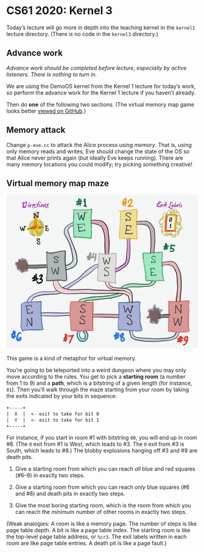 CS61 2020: Kernel 3
===================

Today’s lecture will go more in depth into the teaching kernel in the
`kernel1` lecture directory. (There is no code in the `kernel3` directory.)

Advance work
------------

*Advance work should be completed before lecture, especially by active
listeners. There is nothing to turn in.*

We are using the DemoOS kernel from the Kernel 1 lecture for today’s work, so
perform the advance work for the Kernel 1 lecture if you haven’t already.

Then do **one** of the following two sections. (The virtual memory map game
looks better [viewed on GitHub](https://github.com/cs61/cs61-lectures/blob/main/kernel3/README.md).)

Memory attack
-------------

Change `p-eve.cc` to attack the Alice process *using memory*. That is, using
only memory reads and writes, Eve should change the state of the OS so that
Alice never prints again (but ideally Eve keeps running). There are many
memory locations you could modify; try picking something creative!

Virtual memory map maze
-----------------------

![Virtual memory map maze](virtualmapgame.jpg)

This game is a kind of metaphor for virtual memory.

You’re going to be teleported into a weird dungeon where you may only move
according to the rules. You get to pick a **starting room** (a number from 1
to 9) and a **path**, which is a bitstring of a given length (for instance,
`01`). Then you’ll walk through the maze starting from your room by taking the
exits indicated by your bits in sequence:

```
+-----+
|  X  |  <- exit to take for bit 0
|  Y  |  <- exit to take for bit 1
+-----+
```

For instance, if you start in room \#1 with bitstring `00`, you will end up in
room \#8. (The `0` exit from \#1 is West, which leads to \#3. The `0` exit
from \#3 is South, which leads to \#8.) The blobby explosions hanging off
\#3 and \#9 are death pits.

1. Give a starting room from which you can reach *all* blue and red squares
   (\#6–9) in exactly two steps.

2. Give a starting room from which you can reach *only* blue squares (\#6
   and \#8) and death pits in exactly two steps.

3. Give the most boring starting room, which is the room from which you can
   reach the *minimum* number of other rooms in exactly two steps.

(Weak analogies: A room is like a memory page. The number of steps is like
page table depth. A bit is like a page table index. The starting room is like
the top-level page table address, or `%cr3`. The exit labels written in each
room are like page table entries. A death pit is like a page fault.)
